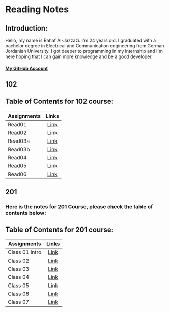 # Reading Notes
## Introduction:
Hello, my name is Rahaf Al-Jazzazi. I'm 24 years old. I graduated with a bachelor degree in Electrical and Communication engineering from German Jordanian University. I got deeper to programming in my internship and I'm here hoping that I can gain more knowledge and be a good developer.
#### [My GitHub Account](https://github.com/RahafJ96) 

## 102


## Table of Contents for 102 course:

| Assignments   | Links         |
| ------------- |:-------------:|
| Read01       | [Link](102/read01.md) | 
| Read02     | [Link](102/read02.md)    |
| Read03a       | [Link](102/read03a.md) | 
| Read03b     | [Link](102/read03b.md)    |
| Read04 | [Link](102/read04.md)|
| Read05 | [Link](102/read05.md)|
| Read06 | [Link](102/read06.md)|


## 201

### Here is the notes for 201 Course, please check the table of contents below:

## Table of Contents for 201 course:
| Assignments   | Links         |
| ------------- |:-------------:|
| Class 01 Intro       | [Link](102/read01.md) | 
| Class 02      | [Link](102/read02.md)    |
| Class 03       | [Link](102/read03a.md) | 
| Class 04     | [Link](102/read03b.md)    |
| Class 05 | [Link](102/read04.md)|
| Class 06 | [Link](102/read05.md)|
| Class 07 | [Link](102/read06.md)|